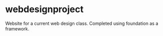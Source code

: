# webdesignproject
Website for a current web design class. Completed using foundation as a framework.
